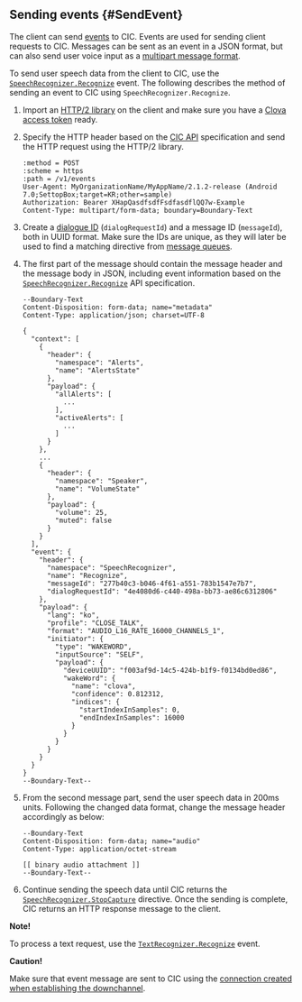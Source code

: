## Sending events {#SendEvent}
The client can send [events](/Develop/References/CIC_API.md#Event) to CIC. Events are used for sending client requests to CIC. Messages can be sent as an event in a JSON format, but can also send user voice input as a [multipart message format](/Develop/References/CIC_API.md#MultipartMessage).

To send user speech data from the client to CIC, use the [`SpeechRecognizer.Recognize`](/Develop/References/CICInterface/SpeechRecognizer.md#Recognize) event. The following describes the method of sending an event to CIC using `SpeechRecognizer.Recognize`.

<ol>
  <li>Import an <a href="#RequiredLibrary">HTTP/2 library</a> on the client and make sure you have a <a href="#Authorization">Clova access token</a> ready.</li>
  <li>
    <p>Specify the HTTP header based on the <a href="/Develop/References/CIC_API.html#SendEvent">CIC API</a> specification and send the HTTP request using the HTTP/2 library.</p>
    <pre><code>:method = POST
:scheme = https
:path = /v1/events
User-Agent: MyOrganizationName/MyAppName/2.1.2-release (Android 7.0;SettopBox;target=KR;other=sample)
Authorization: Bearer XHapQasdfsdfFsdfasdflQQ7w-Example
Content-Type: multipart/form-data; boundary=Boundary-Text
</code></pre>
  </li>
  <li>Create a <a href="/Develop/Guides/Implement_Client_Features.md#ManageDialogueIDAndHandleTasks">dialogue ID</a> (<code>dialogRequestId</code>) and a message ID (<code>messageId</code>), both in UUID format. Make sure the IDs are unique, as they will later be used to find a matching directive from <a href="#ManageMessageQ">message queues</a>.</li>
  <li>
    <p>The first part of the message should contain the message header and the message body in JSON, including event information based on the <a href="/Develop/References/CICInterface/SpeechRecognizer.html#Recognize"><code>SpeechRecognizer.Recognize</code></a> API specification.</p>
    <pre><code>--Boundary-Text
Content-Disposition: form-data; name="metadata"
Content-Type: application/json; charset=UTF-8<br/>
{
  "context": [
    {
      "header": {
        "namespace": "Alerts",
        "name": "AlertsState"
      },
      "payload": {
        "allAlerts": [
          ...
        ],
        "activeAlerts": [
          ...
        ]
      }
    },
    ...
    {
      "header": {
        "namespace": "Speaker",
        "name": "VolumeState"
      },
      "payload": {
        "volume": 25,
        "muted": false
      }
    }
  ],
  "event": {
    "header": {
      "namespace": "SpeechRecognizer",
      "name": "Recognize",
      "messageId": "277b40c3-b046-4f61-a551-783b1547e7b7",
      "dialogRequestId": "4e4080d6-c440-498a-bb73-ae86c6312806"
    },
    "payload": {
      "lang": "ko",
      "profile": "CLOSE_TALK",
      "format": "AUDIO_L16_RATE_16000_CHANNELS_1",
      "initiator": {
        "type": "WAKEWORD",
        "inputSource": "SELF",
        "payload": {
          "deviceUUID": "f003af9d-14c5-424b-b1f9-f0134bd0ed86",
          "wakeWord": {
            "name": "clova",
            "confidence": 0.812312,
            "indices": {
              "startIndexInSamples": 0,
              "endIndexInSamples": 16000
            }
          }
        }
      }
    }
  }
}
--Boundary-Text--
</code></pre>
  </li>
  <li>
    <p>From the second message part, send the user speech data in 200ms units. Following the changed data format, change the message header accordingly as below:</p>
    <pre><code>--Boundary-Text
Content-Disposition: form-data; name="audio"
Content-Type: application/octet-stream<br/>
[[ binary audio attachment ]]
--Boundary-Text--
</code></pre>
  </li>
  <li>Continue sending the speech data until CIC returns the <a href="/Develop/References/CICInterface/SpeechRecognizer.html#StopCapture"><code>SpeechRecognizer.StopCapture</code></a> directive. Once the sending is complete, CIC returns an HTTP response message to the client.</li>
</ol>

<div class="note">
  <p><strong>Note!</strong></p>
  <p>To process a text request, use the <a href="/Develop/References/CICInterface/TextRecognizer.html#Recognize"><code>TextRecognizer.Recognize</code></a> event.</p>
</div>

<div class="danger">
  <p><strong>Caution!</strong></p>
  <p>Make sure that event message are sent to CIC using the <a href="#CreateConnection">connection created when establishing the downchannel</a>.</p>
</div>
